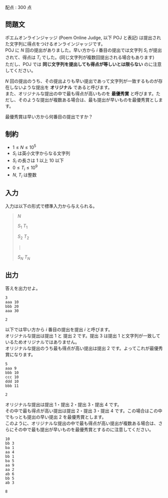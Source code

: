 配点 : $300$ 点

## 問題文

ポエムオンラインジャッジ (Poem Online Judge, 以下 POJ と表記) は提出された文字列に得点をつけるオンラインジャッジです。<br>
POJ に $N$ 回の提出がありました。早い方から $i$ 番目の提出では文字列 $S_i$ が提出されて、得点は $T_i$ でした。(同じ文字列が複数回提出される場合もあります)<br>
ただし、POJ では **同じ文字列を提出しても得点が等しいとは限らない** のに注意してください。

$N$ 回の提出のうち、その提出よりも早い提出であって文字列が一致するものが存在しないような提出を **オリジナル** であると呼びます。<br>
また、オリジナルな提出の中で最も得点が高いものを **最優秀賞** と呼びます。ただし、そのような提出が複数ある場合は、最も提出が早いものを最優秀賞とします。

最優秀賞は早い方から何番目の提出ですか？

## 制約

- $1 \leq N \leq 10^5$
- $S_i$ は英小文字からなる文字列
- $S_i$ の長さは $1$ 以上 $10$ 以下
- $0 \leq T_i \leq 10^9$
- $N$, $T_i$ は整数

## 入力

入力は以下の形式で標準入力から与えられる。

> $N$
> 
> $S_1$ $T_1$
> 
> $S_2$ $T_2$
> 
> $\vdots$
> 
> $S_N$ $T_N$

## 出力

答えを出力せよ。

```input1
3
aaa 10
bbb 20
aaa 30
```

```output1
2
```

以下では早い方から $i$ 番目の提出を提出 $i$ と呼びます。<br>
オリジナルな提出は提出 $1$ と 提出 $2$ です。提出 $3$ は提出 $1$ と文字列が一致しているためオリジナルではありません。<br>
オリジナルな提出のうち最も得点が高い提出は提出 $2$ です。よってこれが最優秀賞になります。

```input2
5
aaa 9
bbb 10
ccc 10
ddd 10
bbb 11
```

```output2
2
```

オリジナルな提出は提出 $1$・提出 $2$・提出 $3$・提出 $4$ です。<br>
その中で最も得点が高い提出は提出 $2$・提出 $3$・提出 $4$ です。この場合はこの中でもっとも提出の早い提出 $2$ を最優秀賞とします。<br>
このように、オリジナルな提出の中で最も得点が高い提出が複数ある場合は、さらにその中で最も提出が早いものを最優秀賞とするのに注意してください。

```input3
10
bb 3
ba 1
aa 4
bb 1
ba 5
aa 9
aa 2
ab 6
bb 5
ab 3
```

```output3
8
```